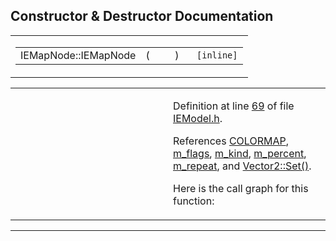 ## Constructor & Destructor Documentation

<span id="9f60677f2a266e79213a2297ac81af61" class="anchor"></span>

<table class="mdTable" data-cellpadding="2" data-cellspacing="0">
<colgroup>
<col style="width: 100%" />
</colgroup>
<tbody>
<tr>
<td class="mdRow"><table data-cellpadding="0" data-cellspacing="0" data-border="0">
<tbody>
<tr>
<td class="md" data-nowrap="" data-valign="top">IEMapNode::IEMapNode</td>
<td class="md" data-valign="top">( </td>
<td class="mdname1" data-valign="top" data-nowrap=""></td>
<td class="md" data-valign="top"> ) </td>
<td class="md" data-nowrap=""><code> [inline]</code></td>
</tr>
</tbody>
</table></td>
</tr>
</tbody>
</table>

<table data-cellspacing="5" data-cellpadding="0" data-border="0">
<colgroup>
<col style="width: 50%" />
<col style="width: 50%" />
</colgroup>
<tbody>
<tr>
<td> </td>
<td><p>Definition at line <a href="IEModel_8h-source.md#l00069" class="el">69</a> of file <a href="IEModel_8h-source.md" class="el">IEModel.h</a>.</p>
<p>References <a href="classIEMapNode.md#dca29a1140aadadfd92b34a02fa516ef58e39218e7d46cf6d3688c77b54fe0ed" class="el">COLORMAP</a>, <a href="IEModel_8h-source.md#l00061" class="el">m_flags</a>, <a href="IEModel_8h-source.md#l00063" class="el">m_kind</a>, <a href="IEModel_8h-source.md#l00056" class="el">m_percent</a>, <a href="IEModel_8h-source.md#l00057" class="el">m_repeat</a>, and <a href="Vector2_8h-source.md#l00155" class="el">Vector2::Set()</a>.</p>
<p>Here is the call graph for this function:</p>
<span class="image placeholder" data-original-image-src="classIEMapNode_9f60677f2a266e79213a2297ac81af61_cgraph.gif" data-original-image-title="" data-border="0" usemap="#classIEMapNode_9f60677f2a266e79213a2297ac81af61_cgraph_map"></span></td>
</tr>
</tbody>
</table>

------------------------------------------------------------------------

